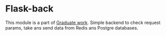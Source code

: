 # Flask-back
This module is a part of [Graduate work](https://github.com/P3rd0s/graduate-work).
Simple backend to check request params, take ans send data from Redis ans Postgre databases.
